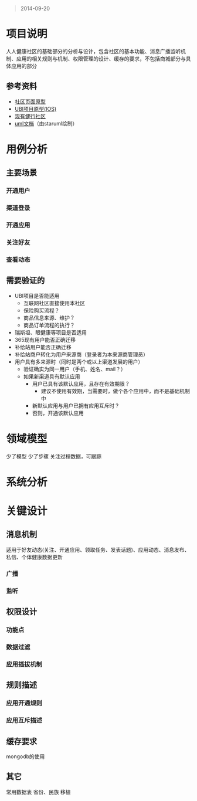 > 2014-09-20

项目说明
========
人人健康社区的基础部分的分析与设计，包含社区的基本功能、消息广播监听机制、应用的相关规则与机制、权限管理的设计、缓存的要求，不包括商城部分与具体应用的部分

## 参考资料
- [社区页面原型](http://www.susns.net/renjk/)
- [UBI项目原型(IOS)](http://jkb.yyywb.com/app.html)
- [现有健行社区](http://sport.renjk.com/)
- [uml文档](../../data/ren_health.uml)（由staruml绘制）

用例分析
=========
## 主要场景
### 开通用户

### 渠道登录

### 开通应用

### 关注好友

### 查看动态


## 需要验证的
- UBI项目是否能适用
    - 互联网社区直接使用本社区
    - 保险购买流程？
    - 商品信息来源、维护？
    - 商品订单流程的执行？
- 瑞斯坦、眼健康等项目是否适用
- 365现有用户能否正确迁移
- 补给站用户能否正确迁移
- 补给站商户转化为用户来源商（登录者为本来源商管理员）
- 用户具有多来源时（同时是两个或以上渠道发展的用户）
    - 验证确实为同一用户（手机、姓名、mail？）
    - 如果新渠道具有默认应用
        - 用户已具有该默认应用，且存在有效期限？
            - 建议不使用有效期，当需要时，做个各个应用中，而不是基础机制中
        - 新默认应用与用户已拥有应用互斥时？
        - 否则，开通该默认应用


领域模型
=========
少了模型
少了步骤
关注过程数据，可跟踪



系统分析
========



关键设计
========
## 消息机制
适用于好友动态(关注、开通应用、领取任务、发表话题)、应用动态、消息发布、私信、个体健康数据更新
### 广播



### 监听

## 权限设计
### 功能点
### 数据过滤

### 应用插拔机制

## 规则描述
### 应用开通规则
### 应用互斥描述



## 缓存要求
mongodb的使用


## 其它
常用数据表 省份、民族 移植
